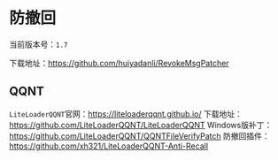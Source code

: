 # 防撤回

当前版本号：`1.7`

下载地址：<https://github.com/huiyadanli/RevokeMsgPatcher>

## QQNT

`LiteLoaderQQNT`官网：<https://liteloaderqqnt.github.io/>
下载地址：<https://github.com/LiteLoaderQQNT/LiteLoaderQQNT>
Windows版补丁：<https://github.com/LiteLoaderQQNT/QQNTFileVerifyPatch>
防撤回插件：<https://github.com/xh321/LiteLoaderQQNT-Anti-Recall>
